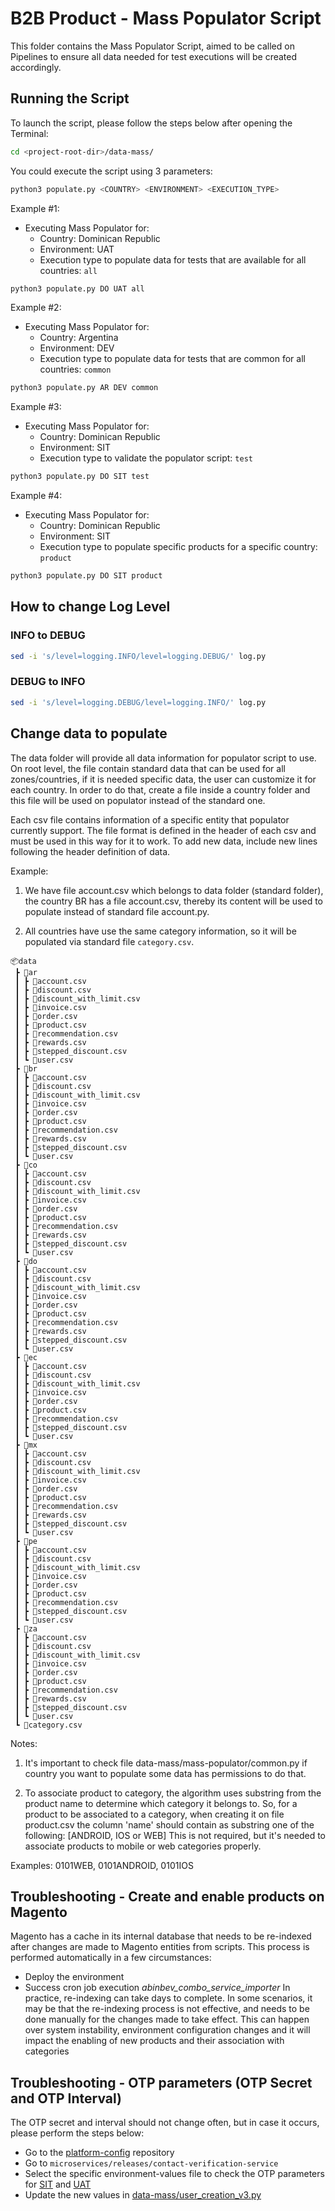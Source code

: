 # B2B Product - Mass Populator Script

This folder contains the Mass Populator Script, aimed to be called on Pipelines to ensure all data needed for test executions will be created accordingly.

## Running the Script

To launch the script, please follow the steps below after opening the Terminal:

```sh
cd <project-root-dir>/data-mass/
```

You could execute the script using 3 parameters:

```sh
python3 populate.py <COUNTRY> <ENVIRONMENT> <EXECUTION_TYPE>
```

Example #1:

- Executing Mass Populator for:
  - Country: Dominican Republic
  - Environment: UAT
  - Execution type to populate data for tests that are available for all countries: `all`

```sh
python3 populate.py DO UAT all
```

Example #2:

- Executing Mass Populator for:
  - Country: Argentina
  - Environment: DEV
  - Execution type to populate data for tests that are common for all countries: `common`

```sh
python3 populate.py AR DEV common
```

Example #3:

- Executing Mass Populator for:
  - Country: Dominican Republic
  - Environment: SIT
  - Execution type to validate the populator script: `test`

```sh
python3 populate.py DO SIT test
```

Example #4:

- Executing Mass Populator for:
  - Country: Dominican Republic
  - Environment: SIT
  - Execution type to populate specific products for a specific country: `product`

```sh
python3 populate.py DO SIT product
```

## How to change Log Level

### INFO to DEBUG

```sh
sed -i 's/level=logging.INFO/level=logging.DEBUG/' log.py
```

### DEBUG to INFO

```sh
sed -i 's/level=logging.DEBUG/level=logging.INFO/' log.py
```

## Change data to populate

The data folder will provide all data information for populator script to use. On root level, the file contain standard data that can be used for all zones/countries, if it is needed specific data, the user can customize it for each country. In order to do that, create a file inside a country folder and this file will be used on populator instead of the standard one.

Each csv file contains information of a specific entity that populator currently support. The file format is defined in the header of each csv and must be used in this way for it to work. To add new data, include new lines following the header definition of data.

Example: 

1) We have file account.csv which belongs to data folder (standard folder), the country BR has a file account.csv, thereby its content will be used to populate instead of standard file account.py.

2) All countries have use the same category information, so it will be populated via standard file `category.csv`. 

``` 
📦data
 ┣ 📂ar
 ┃ ┣ 📜account.csv
 ┃ ┣ 📜discount.csv
 ┃ ┣ 📜discount_with_limit.csv
 ┃ ┣ 📜invoice.csv
 ┃ ┣ 📜order.csv
 ┃ ┣ 📜product.csv
 ┃ ┣ 📜recommendation.csv
 ┃ ┣ 📜rewards.csv
 ┃ ┣ 📜stepped_discount.csv
 ┃ ┗ 📜user.csv
 ┣ 📂br
 ┃ ┣ 📜account.csv
 ┃ ┣ 📜discount.csv
 ┃ ┣ 📜discount_with_limit.csv
 ┃ ┣ 📜invoice.csv
 ┃ ┣ 📜order.csv
 ┃ ┣ 📜product.csv
 ┃ ┣ 📜recommendation.csv
 ┃ ┣ 📜rewards.csv
 ┃ ┣ 📜stepped_discount.csv
 ┃ ┗ 📜user.csv
 ┣ 📂co
 ┃ ┣ 📜account.csv
 ┃ ┣ 📜discount.csv
 ┃ ┣ 📜discount_with_limit.csv
 ┃ ┣ 📜invoice.csv
 ┃ ┣ 📜order.csv
 ┃ ┣ 📜product.csv
 ┃ ┣ 📜recommendation.csv
 ┃ ┣ 📜rewards.csv
 ┃ ┣ 📜stepped_discount.csv
 ┃ ┗ 📜user.csv
 ┣ 📂do
 ┃ ┣ 📜account.csv
 ┃ ┣ 📜discount.csv
 ┃ ┣ 📜discount_with_limit.csv
 ┃ ┣ 📜invoice.csv
 ┃ ┣ 📜order.csv
 ┃ ┣ 📜product.csv
 ┃ ┣ 📜recommendation.csv
 ┃ ┣ 📜rewards.csv
 ┃ ┣ 📜stepped_discount.csv
 ┃ ┗ 📜user.csv
 ┣ 📂ec
 ┃ ┣ 📜account.csv
 ┃ ┣ 📜discount.csv
 ┃ ┣ 📜discount_with_limit.csv
 ┃ ┣ 📜invoice.csv
 ┃ ┣ 📜order.csv
 ┃ ┣ 📜product.csv
 ┃ ┣ 📜recommendation.csv
 ┃ ┣ 📜stepped_discount.csv
 ┃ ┗ 📜user.csv
 ┣ 📂mx
 ┃ ┣ 📜account.csv
 ┃ ┣ 📜discount.csv
 ┃ ┣ 📜discount_with_limit.csv
 ┃ ┣ 📜invoice.csv
 ┃ ┣ 📜order.csv
 ┃ ┣ 📜product.csv
 ┃ ┣ 📜recommendation.csv
 ┃ ┣ 📜rewards.csv
 ┃ ┣ 📜stepped_discount.csv
 ┃ ┗ 📜user.csv
 ┣ 📂pe
 ┃ ┣ 📜account.csv
 ┃ ┣ 📜discount.csv
 ┃ ┣ 📜discount_with_limit.csv
 ┃ ┣ 📜invoice.csv
 ┃ ┣ 📜order.csv
 ┃ ┣ 📜product.csv
 ┃ ┣ 📜recommendation.csv
 ┃ ┣ 📜stepped_discount.csv
 ┃ ┗ 📜user.csv
 ┣ 📂za
 ┃ ┣ 📜account.csv
 ┃ ┣ 📜discount.csv
 ┃ ┣ 📜discount_with_limit.csv
 ┃ ┣ 📜invoice.csv
 ┃ ┣ 📜order.csv
 ┃ ┣ 📜product.csv
 ┃ ┣ 📜recommendation.csv
 ┃ ┣ 📜rewards.csv
 ┃ ┣ 📜stepped_discount.csv
 ┃ ┗ 📜user.csv
 ┗ 📜category.csv
```

Notes: 

1) It's important to check file data-mass/mass-populator/common.py if country you want to populate some data has permissions to do that.

2) To associate product to category, the algorithm uses substring from the product name to determine which category it belongs to. So, for a product to be associated to a category, when creating it on file product.csv the column 'name' should contain as substring one of the following: [ANDROID, IOS or WEB]
This is not required, but it's needed to associate products to mobile or web categories properly.

Examples: 0101WEB, 0101ANDROID, 0101IOS

## Troubleshooting - Create and enable products on Magento
Magento has a cache in its internal database that needs to be re-indexed after changes are made to Magento entities from scripts. This process is performed automatically in a few circumstances:
* Deploy the environment
* Success cron job execution *abinbev_combo_service_importer*
In practice, re-indexing can take days to complete.
In some scenarios, it may be that the re-indexing process is not effective, and needs to be done manually for the changes made to take effect. This can happen over system instability, environment configuration changes and it will impact the enabling of new products and their association with categories

## Troubleshooting - OTP parameters (OTP Secret and OTP Interval)
The OTP secret and interval should not change often, but in case it occurs, please perform the steps below:
* Go to the [platform-config](https://ab-inbev.visualstudio.com/GHQ_B2B_Delta/_git/platform-config) repository
* Go to `microservices/releases/contact-verification-service`
* Select the specific environment-values file to check the OTP parameters for [SIT](https://ab-inbev.visualstudio.com/GHQ_B2B_Delta/_git/platform-config?path=%2Fmicroservices%2Freleases%2Fcontact-verification-service%2Fcontact-verification-service-qa-values.yaml) and [UAT](https://ab-inbev.visualstudio.com/GHQ_B2B_Delta/_git/platform-config?path=%2Fmicroservices%2Freleases%2Fcontact-verification-service%2Fcontact-verification-service-uat-values.yaml)
* Update the new values in [data-mass/user_creation_v3.py](../../data-mass/user_creation_v3.py)
